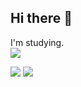 ## Hi there 👋
I'm studying.</br>
![](http://github-profile-summary-cards.vercel.app/api/cards/profile-details?username=Rintaro196&theme=dracula)

![](https://github-readme-stats.vercel.app/api/top-langs?username=Rintaro196&theme=dracula&layout=compact)
![](http://github-profile-summary-cards.vercel.app/api/cards/stats?username=Rintaro196&theme=dracula)
<!--
**Rintaro196/Rintaro196** is a ✨ _special_ ✨ repository because its `README.md` (this file) appears on your GitHub profile.

Here are some ideas to get you started:

- 🔭 I’m currently working on ...
- 🌱 I’m currently learning ...
- 👯 I’m looking to collaborate on ...
- 🤔 I’m looking for help with ...
- 💬 Ask me about ...
- 📫 How to reach me: ...
- 😄 Pronouns: ...
- ⚡ Fun fact: ...
-->
